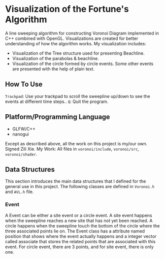 # Visualization of the Fortune's Algorithm
A line sweeping algorithm for constructing Voronoi Diagram implemented in C++ combined with OpenGL. Visualizations are created for better understanding of how the algorithm works. My visualization includes:
- Visualization of the Tree structure used for presenting Beachline.
- Visualization of the parabolas & beachline.
- Visualization of the circle formed by circle events.
Some other events are presented with the help of plain text.

## How To Use
`Trackpad`: Use your trackpad to scroll the sweepline up/down to see the events at different time steps..
`Q`: Quit the program.

## Platform/Programming Language
- GLFW/C++
- nanogui

Except as described above, all the work on this project is my/our own. Signed Zili Xie.
My Work: All files in `voronoi/include`, `voronoi/src`, `voronoi/shader`.

## Data Structures
This section introduces the main data structures that I defined for the general use in this project. The following classes are defined in `Voronoi.h` and `AVL.h` file.

### Event
A Event can be either a site event or a circle event. A site event happens when the sweepline reaches a new site that has not yet been reached. A circle happens when the sweepline touch the bottom of the circle where the three associated points lie on. The Event class has a attribute named position that shows where the event actually happens and a integer vector called associate that stores the related points that are associated with this event. For circle event, there are 3 points, and for site event, there is only one.
